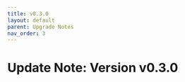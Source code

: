 ```yaml
---
title: v0.3.0
layout: default
parent: Upgrade Notes
nav_order: 3
---
```



# Update Note: Version v0.3.0